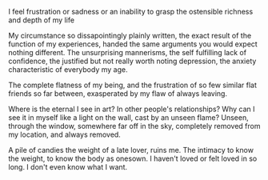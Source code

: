 I feel frustration or sadness or an inability to grasp 
the ostensible richness and depth of my life

My circumstance so dissapointingly plainly written, the exact result of the function of my experiences, handed the same arguments you would expect nothing different. The unsurprising mannerisms, the self fulfilling lack of confidence, the justified but not really worth noting depression, the anxiety characteristic of everybody my age.

The complete flatness of my being, and the frustration of so few similar flat friends so far between, exasperated by my flaw of always leaving.

Where is the eternal I see in art? In other people's relationships? Why can I see it in myself like a light on the wall, cast by an unseen flame? Unseen, through the window, somewhere far off in the sky, completely removed from my location, and always removed.

A pile of candies the weight of a late lover, ruins me. The intimacy to know the weight, to know the body as onesown. I haven't loved or felt loved in so long. I don't even know what I want.

